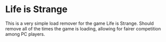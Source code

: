 # Life is Strange

This is a very simple load remover for the game Life is Strange. Should remove all of the times the game is loading, allowing for fairer competition among PC players.
